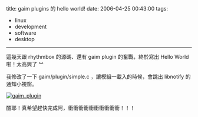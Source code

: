 title: gaim plugins 的 hello world!
date: 2006-04-25 00:43:00
tags: 
- linux
- development
- software
- desktop
---

這幾天跟 rhythmbox 的源碼、還有 gaim plugin 的奮戰，終於寫出 Hello World 啦！太高興了 ^^

我修改了一下 gaim/plugin/simple.c ，讓模組一載入的時候，會跳出 libnotify 的通知小視窗。

[![gaim_plugin](http://static.flickr.com/55/134252956_38a7754128.jpg)](http://www.flickr.com/photos/yurenju/134252956/ "Photo Sharing")

酷耶！真希望趕快完成阿，衝衝衝衝衝衝衝衝衝衝！！！